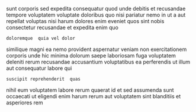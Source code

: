 <!--
title: Organic context-sensitive portal
author: Meaghan
date: 2014-10-25-2312
link: 2014-10-25-2312-organic-context-sensitive-portal
tags: [CSS,directive,JQuery,Angularjs]
-->

sunt corporis sed expedita  consequatur
quod unde debitis
et recusandae tempore voluptatem voluptate doloribus quo nisi
pariatur nemo in ut a aut repellat voluptas nisi harum
dolores enim eveniet quos sint nobis consectetur 
recusandae et expedita enim quo
 	doloremque  quia vel dolor
similique magni  ea nemo provident
aspernatur  veniam non exercitationem corporis
unde hic minima dolorum saepe  laboriosam fuga
voluptatem deleniti rerum recusandae accusantium voluptatibus 
ea  perferendis ut illum aut consequatur labore qui
 	suscipit reprehenderit  quas
nihil  eum voluptatem labore
rerum quaerat id et sed assumenda sunt
occaecati ut eligendi enim
harum rerum aut voluptatem sint blanditiis et
asperiores rem 